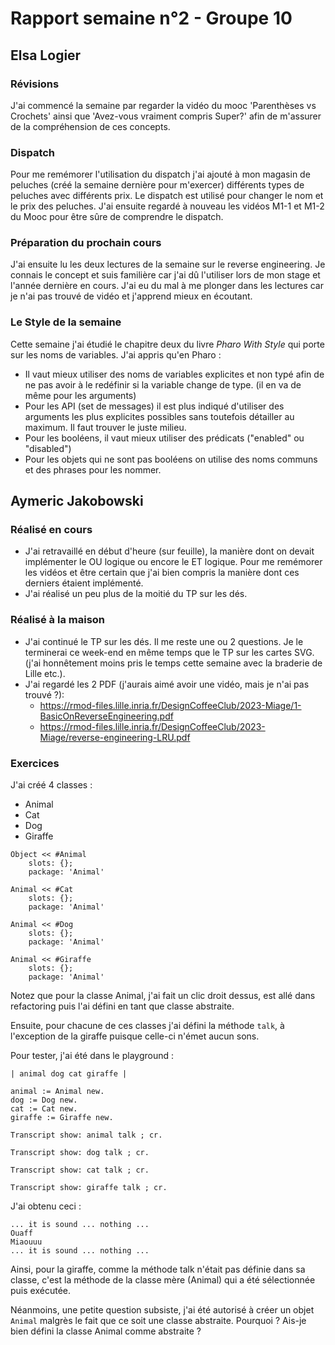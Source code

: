 # Rapport semaine n°2 - Groupe 10

## Elsa Logier

### Révisions

J'ai commencé la semaine par regarder la vidéo du mooc 'Parenthèses vs Crochets' ainsi que 'Avez-vous vraiment compris Super?' afin de m'assurer de la compréhension de ces concepts. 

### Dispatch 
Pour me remémorer l'utilisation du dispatch j'ai ajouté à mon magasin de peluches (créé la semaine dernière pour m'exercer) différents types de peluches avec différents prix.
Le dispatch est utilisé pour changer le nom et le prix des peluches. 
J'ai ensuite regardé à nouveau les vidéos M1-1 et M1-2 du Mooc pour être sûre de comprendre le dispatch. 


### Préparation du prochain cours

J'ai ensuite lu les deux lectures de la semaine sur le reverse engineering. Je connais le concept et suis familière car j'ai dû l'utiliser lors de mon stage et l'année dernière en cours. 
J'ai eu du mal à me plonger dans les lectures car je n'ai pas trouvé de vidéo et j'apprend mieux en écoutant. 


### Le Style de la semaine

Cette semaine j'ai étudié le chapitre deux du livre *Pharo With Style* qui porte sur les noms de variables. 
J'ai appris qu'en Pharo :
- Il vaut mieux utiliser des noms de variables explicites et non typé afin de ne pas avoir à le redéfinir si la variable change de type. (il en va de même pour les arguments)
- Pour les API (set de messages) il est plus indiqué d'utiliser des arguments les plus explicites possibles sans toutefois détailler au maximum. Il faut trouver le juste milieu.
- Pour les booléens, il vaut mieux utiliser des prédicats ("enabled" ou "disabled")
- Pour les objets qui ne sont pas booléens on utilise des noms communs et des phrases pour les nommer. 

## Aymeric Jakobowski

### Réalisé en cours

- J'ai retravaillé en début d'heure (sur feuille), la manière dont on devait implémenter le OU logique ou encore le ET logique. Pour me remémorer les vidéos et être certain que j'ai bien compris la manière dont ces derniers étaient implémenté.
- J'ai réalisé un peu plus de la moitié du TP sur les dés.

### Réalisé à la maison

- J'ai continué le TP sur les dés. Il me reste une ou 2 questions. Je le terminerai ce week-end en même temps que le TP sur les cartes SVG. (j'ai honnêtement moins pris le temps cette semaine avec la braderie de Lille etc.).
- J'ai regardé les 2 PDF (j'aurais aimé avoir une vidéo, mais je n'ai pas trouvé ?):
  - https://rmod-files.lille.inria.fr/DesignCoffeeClub/2023-Miage/1-BasicOnReverseEngineering.pdf
  - https://rmod-files.lille.inria.fr/DesignCoffeeClub/2023-Miage/reverse-engineering-LRU.pdf

### Exercices

J'ai créé 4 classes :
- Animal
- Cat
- Dog
- Giraffe

```
Object << #Animal
	slots: {};
	package: 'Animal'

Animal << #Cat
	slots: {};
	package: 'Animal'

Animal << #Dog
	slots: {};
	package: 'Animal'

Animal << #Giraffe
	slots: {};
	package: 'Animal'
```

Notez que pour la classe Animal, j'ai fait un clic droit dessus, est allé dans refactoring puis l'ai défini en tant que classe abstraite.

Ensuite, pour chacune de ces classes j'ai défini la méthode `talk`, à l'exception de la giraffe puisque celle-ci n'émet aucun sons.

Pour tester, j'ai été dans le playground :
```
| animal dog cat giraffe |

animal := Animal new.
dog := Dog new.
cat := Cat new.
giraffe := Giraffe new.

Transcript show: animal talk ; cr.

Transcript show: dog talk ; cr.

Transcript show: cat talk ; cr.

Transcript show: giraffe talk ; cr.
```

J'ai obtenu ceci :
```
... it is sound ... nothing ...
Ouaff
Miaouuu
... it is sound ... nothing ...
```

Ainsi, pour la giraffe, comme la méthode talk n'était pas définie dans sa classe, c'est la méthode de la classe mère (Animal) qui a été sélectionnée puis exécutée.

Néanmoins, une petite question subsiste, j'ai été autorisé à créer un objet `Animal` malgrès le fait que ce soit une classe abstraite. Pourquoi ? Ais-je bien défini la classe Animal comme abstraite ? 
